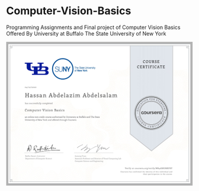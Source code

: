 # Computer-Vision-Basics
Programming Assignments and Final project of Computer Vision Basics Offered By University at Buffalo The State University of New York 

![](https://github.com/Hassanabazim/Computer-Vision-Basics/blob/master/Certificate/Coursera%20W846S8UMRF8Y-1.jpg)
